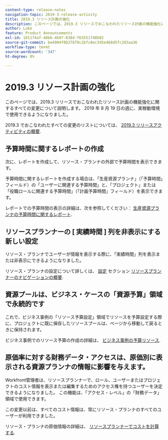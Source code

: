 ```yaml
---
content-type: release-notes
navigation-topic: 2019-3-release-activity
title: 2019.3 リソース計画の強化
description: このページでは、2019.3 リリースでおこなわれたリソース計画の機能強化に関するすべての変更について説明します。 2019 年 8 月 19 日の週に、実稼動環境で使用できるようになりました。
author: Luke
feature: Product Announcements
exl-id: 181174af-48b6-4b97-838d-f63551748b02
source-git-commit: be4904f0b37870c1bfc8ec345e468d5fc283aa36
workflow-type: tm+mt
source-wordcount: '347'
ht-degree: 0%

---
```


# 2019.3 リソース計画の強化

このページでは、2019.3 リリースでおこなわれたリソース計画の機能強化に関するすべての変更について説明します。 2019 年 8 月 19 日の週に、実稼動環境で使用できるようになりました。

2019.3 でおこなわれたすべての変更のリストについては、 [2019.3 リリースアクティビティの概要](../../../../product-announcements/product-releases/quarterly-release-archive/2019.3-release-activity/2019.3-release-activity-overview.md).

## 予算時間に関するレポートの作成

次に、レポートを作成して、リソース・プランナの外部で予算時間を表示できます。

予算時間に関するレポートを作成する場合は、「生産資源プランナ」（「予算時間」フィールド）の「ユーザーに関連する予算時間」と、「プロジェクト」または「役職ロールに関連する予算時間」（「計画予算時間」フィールド）を表示できます。

レポートでの予算時間の表示の詳細は、次を参照してください： [生産資源プランナの予算時間に関するレポート](../../../../resource-mgmt/resource-planning/report-on-budgeted-hours.md).

## リソースプランナーの [ 実績時間 ] 列を非表示にする新しい設定

リソース・プランナでユーザーが情報を表示する際に、「実績時間」列を表示または非表示にできるようになりました。

リソース・プランナの設定について詳しくは、 [設定](../../../../resource-mgmt/resource-planning/resource-planner-navigation.md#settings) セクション [リソースプランナーのナビゲーションの概要](../../../../resource-mgmt/resource-planning/resource-planner-navigation.md).

## 資源プールは、ビジネス・ケースの「資源予算」領域で永続的です

これで、ビジネス事例の「リソース予算設定」領域でリソースを予算設定する際に、プロジェクトに既に保存したリソースプールは、ページから移動して戻るときに保持されます。

ビジネス事例でのリソース予算の作成の詳細は、 [ビジネス事例の予算リソース](../../../../manage-work/projects/define-a-business-case/budget-resources-in-business-case.md).

## 原価率に対する財務データ・アクセスは、原価別に表示される資源プランナの情報に影響を与えます。

Workfront管理者は、リソースプランナーで、ロール、ユーザーまたはプロジェクトのコスト情報を表示または編集するためのアクセス権を持つユーザーを決定できるようになりました。 この機能は、「アクセス・レベル」の「財務データ」領域で使用できます。

この変更以前は、すべてのコスト情報は、常にリソース・プランナのすべてのユーザーが利用できました。

リソース・プランナの原価情報の詳細は、 [リソースプランナーでコストを計算する](../../../../resource-mgmt/resource-planning/calculate-costs-resource-planner.md).

